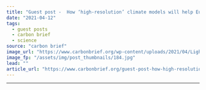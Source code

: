 ```yaml
---
title: "Guest post -  How ‘high-resolution’ climate models will help Europe plan for extreme weather"
date: "2021-04-12"
tags: 
  - guest posts
  - carbon brief
  - science
source: "carbon brief"
image_url: "https://www.carbonbrief.org/wp-content/uploads/2021/04/Lightning-over-the-town-of-Launceston-in-the-UK-583x372.jpg"
image_fp: "/assets/img/post_thumbnails/184.jpg"
lead: ""
article_url: "https://www.carbonbrief.org/guest-post-how-high-resolution-climate-models-will-help-europe-plan-for-extreme-weather"
---
```


---
